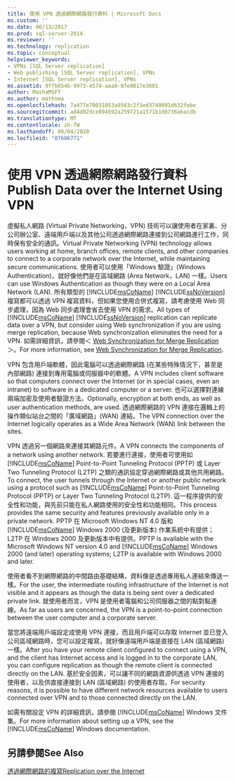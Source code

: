 ```yaml
---
title: 使用 VPN 透過網際網路發行資料 | Microsoft Docs
ms.custom: ''
ms.date: 06/13/2017
ms.prod: sql-server-2014
ms.reviewer: ''
ms.technology: replication
ms.topic: conceptual
helpviewer_keywords:
- VPNs [SQL Server replication]
- Web publishing [SQL Server replication], VPNs
- Internet [SQL Server replication], VPNs
ms.assetid: 9ffb6546-9973-4574-aaa0-8fe0017e3601
author: MashaMSFT
ms.author: mathoma
ms.openlocfilehash: 7a477e70031053a9563c2f3ed3740091d632febe
ms.sourcegitcommit: ad4d92dce894592a259721a1571b1d8736abacdb
ms.translationtype: MT
ms.contentlocale: zh-TW
ms.lasthandoff: 08/04/2020
ms.locfileid: "87606771"
---
```

# <a name="publish-data-over-the-internet-using-vpn"></a><span data-ttu-id="81744-102">使用 VPN 透過網際網路發行資料</span><span class="sxs-lookup"><span data-stu-id="81744-102">Publish Data over the Internet Using VPN</span></span>
  <span data-ttu-id="81744-103">虛擬私人網路 (Virtual Private Networking，VPN) 技術可以讓使用者在家裏、分公司辦公室、遠端用戶端以及其他公司透過網際網路連接到公司網路進行工作，同時保有安全的通訊。</span><span class="sxs-lookup"><span data-stu-id="81744-103">Virtual Private Networking (VPN) technology allows users working at home, branch offices, remote clients, and other companies to connect to a corporate network over the Internet, while maintaining secure communications.</span></span> <span data-ttu-id="81744-104">使用者可以使用「Windows 驗證」(Windows Authentication)，就好像他們是在區域網路 (Area Network，LAN) 一樣。</span><span class="sxs-lookup"><span data-stu-id="81744-104">Users can use Windows Authentication as though they were on a Local Area Network (LAN).</span></span> <span data-ttu-id="81744-105">所有類型的 [!INCLUDE[msCoName](../../includes/msconame-md.md)] [!INCLUDE[ssNoVersion](../../includes/ssnoversion-md.md)] 複寫都可以透過 VPN 複寫資料，但如果您使用合併式複寫，請考慮使用 Web 同步處理，因為 Web 同步處理會省去使用 VPN 的需求。</span><span class="sxs-lookup"><span data-stu-id="81744-105">All types of [!INCLUDE[msCoName](../../includes/msconame-md.md)] [!INCLUDE[ssNoVersion](../../includes/ssnoversion-md.md)] replication can replicate data over a VPN, but consider using Web synchronization if you are using merge replication, because Web synchronization eliminates the need for a VPN.</span></span> <span data-ttu-id="81744-106">如需詳細資訊，請參閱＜ [Web Synchronization for Merge Replication](web-synchronization-for-merge-replication.md)＞。</span><span class="sxs-lookup"><span data-stu-id="81744-106">For more information, see [Web Synchronization for Merge Replication](web-synchronization-for-merge-replication.md).</span></span>  
  
 <span data-ttu-id="81744-107">VPN 包含用戶端軟體，因此電腦可以透過網際網路 (在某些特殊情況下，甚至是內部網路) 連接到專用電腦或伺服器中的軟體。</span><span class="sxs-lookup"><span data-stu-id="81744-107">A VPN includes client software so that computers connect over the Internet (or in special cases, even an intranet) to software in a dedicated computer or a server.</span></span> <span data-ttu-id="81744-108">也可以選擇對連線兩端加密及使用者驗證方法。</span><span class="sxs-lookup"><span data-stu-id="81744-108">Optionally, encryption at both ends, as well as user authentication methods, are used.</span></span> <span data-ttu-id="81744-109">透過網際網路的 VPN 連接在邏輯上的操作類似站台之間的「廣域網路」(WAN) 連結。</span><span class="sxs-lookup"><span data-stu-id="81744-109">The VPN connection over the Internet logically operates as a Wide Area Network (WAN) link between the sites.</span></span>  
  
 <span data-ttu-id="81744-110">VPN 透過另一個網路來連接其網路元件。</span><span class="sxs-lookup"><span data-stu-id="81744-110">A VPN connects the components of a network using another network.</span></span> <span data-ttu-id="81744-111">若要進行連接，使用者可使用如 [!INCLUDE[msCoName](../../includes/msconame-md.md)] Point-to-Point Tunneling Protocol (PPTP) 或 Layer Two Tunneling Protocol (L2TP) 之類的通訊協定穿過網際網路或其他共用網路。</span><span class="sxs-lookup"><span data-stu-id="81744-111">To connect, the user tunnels through the Internet or another public network using a protocol such as [!INCLUDE[msCoName](../../includes/msconame-md.md)] Point-to-Point Tunneling Protocol (PPTP) or Layer Two Tunneling Protocol (L2TP).</span></span> <span data-ttu-id="81744-112">這一程序提供的安全性和功能，與先前只能在私人網路使用的安全性和功能相同。</span><span class="sxs-lookup"><span data-stu-id="81744-112">This process provides the same security and features previously available only in a private network.</span></span> <span data-ttu-id="81744-113">PPTP 在 Microsoft Windows NT 4.0 版和 [!INCLUDE[msCoName](../../includes/msconame-md.md)] Windows 2000 (及更新版本) 作業系統中有提供；L2TP 在 Windows 2000 及更新版本中有提供。</span><span class="sxs-lookup"><span data-stu-id="81744-113">PPTP is available with the Microsoft Windows NT version 4.0 and [!INCLUDE[msCoName](../../includes/msconame-md.md)] Windows 2000 (and later) operating systems; L2TP is available with Windows 2000 and later.</span></span>  
  
 <span data-ttu-id="81744-114">使用者看不到網際網路的中間路由基礎結構，資料像是透過專用私人連結來傳送一樣。</span><span class="sxs-lookup"><span data-stu-id="81744-114">For the user, the intermediate routing infrastructure of the Internet is not visible and it appears as though the data is being sent over a dedicated private link.</span></span> <span data-ttu-id="81744-115">就使用者而言，VPN 是使用者電腦和公司伺服器之間的點對點連線。</span><span class="sxs-lookup"><span data-stu-id="81744-115">As far as users are concerned, the VPN is a point-to-point connection between the user computer and a corporate server.</span></span>  
  
 <span data-ttu-id="81744-116">當您將遠端用戶端設定成使用 VPN 連接，而且用戶端可以存取 Internet 並已登入公司區域網路時，您可以設定複寫，就好像遠端用戶端是直接在 LAN (區域網路) 一樣。</span><span class="sxs-lookup"><span data-stu-id="81744-116">After you have your remote client configured to connect using a VPN, and the client has Internet access and is logged in to the corporate LAN, you can configure replication as though the remote client is connected directly on the LAN.</span></span> <span data-ttu-id="81744-117">基於安全因素，可以讓不同的網路資源供透過 VPN 連接的使用者，以及供直接連接到 LAN (區域網路) 的使用者存取。</span><span class="sxs-lookup"><span data-stu-id="81744-117">For security reasons, it is possible to have different network resources available to users connected over VPN and to those connected directly on the LAN.</span></span>  
  
 <span data-ttu-id="81744-118">如需有關設定 VPN 的詳細資訊，請參閱 [!INCLUDE[msCoName](../../includes/msconame-md.md)] Windows 文件集。</span><span class="sxs-lookup"><span data-stu-id="81744-118">For more information about setting up a VPN, see the [!INCLUDE[msCoName](../../includes/msconame-md.md)] Windows documentation.</span></span>  
  
## <a name="see-also"></a><span data-ttu-id="81744-119">另請參閱</span><span class="sxs-lookup"><span data-stu-id="81744-119">See Also</span></span>  
 [<span data-ttu-id="81744-120">透過網際網路的複寫</span><span class="sxs-lookup"><span data-stu-id="81744-120">Replication over the Internet</span></span>](replication-over-the-internet.md)  
  
  
